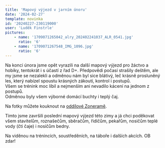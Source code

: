 ```yaml
---
title: 'Mapový výjezd v jarním únoru'
date: '2024-02-27'
template: novinka
id: '20240227-230119000'
user: 'Luděk Finstrle'
pictures:
    - name: '1709071265042_alry_202402241037_ALR_0541.jpg'
      ratio: '6'
    - name: '1709071267548_IMG_1096.jpg'
      ratio: '6'
---
```

Na konci února jsme opět vyrazili na další mapový výjezd pro žáctvo a hobíky, tentokrát i s účastí z řad D+. Předpovědi počasí strašily deštěm, ale my jsme se nezalekli a odměnou nám byl sice blátivý, leč krásně prosluněný les, který nabízel spoustu krásných zákoutí, kontrol i postupů.  
Všem se trénink moc líbil a nejmenším ani nevadilo kácení na jednom z postupů.  
Odměnou byly všem výborné domácí buchty i teplý čaj.

Na fotky můžete kouknout na [oddílové Zoneramě](https://eu.zonerama.com/SKBrnoZabovresky/Album/11124492).

Tímto jsme završili poslední mapový výjezd této zimy a já chci poděkovat všem stavitelům, roznašečům, sběračům, řidičům, pekařům, nosičům teplé vody (čti čaje) i nosičům bedny.

Na viděnou na trénincích, soustředěních, na táboře i dalších akcích. OB zdar!
